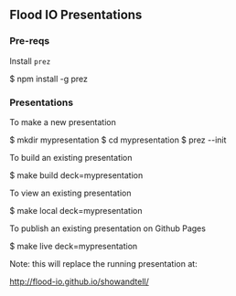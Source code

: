 ## Flood IO Presentations

### Pre-reqs

Install `prez`

  $ npm install -g prez

### Presentations

To make a new presentation

  $ mkdir mypresentation
  $ cd mypresentation
  $ prez --init

To build an existing presentation

  $ make build deck=mypresentation

To view an existing presentation

  $ make local deck=mypresentation

To publish an existing presentation on Github Pages

  $ make live deck=mypresentation

Note: this will replace the running presentation at:

http://flood-io.github.io/showandtell/
